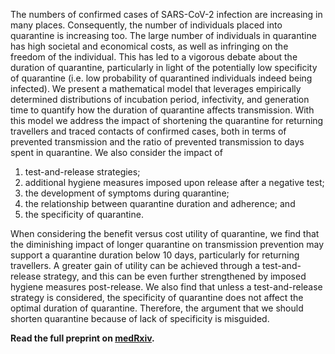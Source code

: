 The numbers of confirmed cases of SARS-CoV-2 infection are increasing in many places. Consequently, the number of individuals placed into quarantine is increasing too. The large number of individuals in quarantine has high societal and economical costs, as well as infringing on the freedom of the individual. This has led to a vigorous debate about the duration of quarantine, particularly in light of the potentially low specificity of quarantine (i.e. low probability of quarantined individuals indeed being infected). We present a mathematical model that leverages empirically determined distributions of incubation period, infectivity, and generation time to quantify how the duration of quarantine affects transmission. With this model we address the impact of shortening the quarantine for returning travellers and traced contacts of confirmed cases, both in terms of prevented transmission and the ratio of prevented transmission to days spent in quarantine. We also consider the impact of

1. test-and-release strategies; 
2. additional hygiene measures imposed upon release after a negative test;
3. the development of symptoms during quarantine;
4. the relationship between quarantine duration and adherence; and
5. the specificity of quarantine.

When considering the benefit versus cost utility of quarantine, we find that the diminishing impact of longer quarantine on transmission prevention may support a quarantine duration below 10 days, particularly for returning travellers. A greater gain of utility can be achieved through a test-and-release strategy, and this can be even further strengthened by imposed hygiene measures post-release. We also find that unless a test-and-release strategy is considered, the specificity of quarantine does not affect the optimal duration of quarantine. Therefore, the argument that we should shorten quarantine because of lack of specificity is misguided.

**Read the full preprint on [medRxiv](https://www.medrxiv.org/content/10.1101/2020.09.24.20201061v1).**
